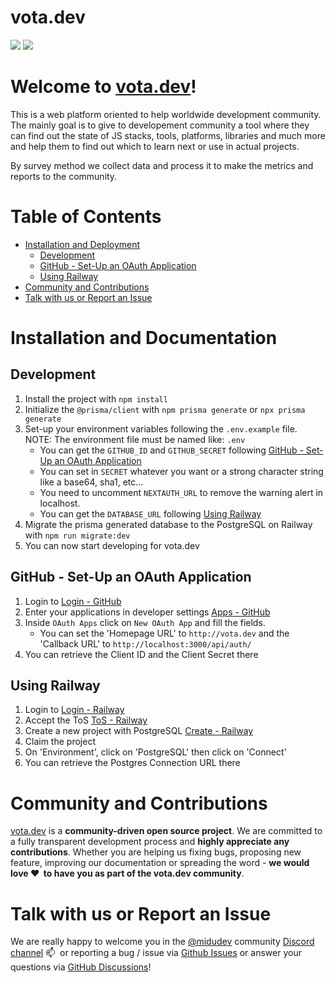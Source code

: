 vota.dev
========

<div align="left">

![](https://img.shields.io/badge/Contributions-Welcome-brightgreen.svg)
![](https://img.shields.io/badge/Maintained%3F-Yes-brightgreen.svg)

</div>

# Welcome to [vota.dev](https://vota.dev)!

This is a web platform oriented to help worldwide development community. The mainly goal is to give to developement community  a tool where they can find out the state of JS stacks, tools, platforms, libraries and much more and help them to find out which to learn next or use in actual projects.

By survey method we collect data and process it to make the metrics and reports to the community.

Table of Contents
=================

- [Installation and Deployment](#installation-and-deployment)
  - [Development](#development)
  - [GitHub - Set-Up an OAuth Application](#github---set-up-an-oauth-application)
  - [Using Railway](#using-railway)
- [Community and Contributions](#community-and-contributions)
- [Talk with us or Report an Issue](#talk-with-us-or-report-an-issue)

Installation and Documentation
==============================

## Development

1. Install the project with `npm install`
2. Initialize the `@prisma/client` with `npm prisma generate` or `npx prisma generate`
3. Set-up your environment variables following the `.env.example` file. NOTE: The environment file must be named like: `.env`
    - You can get the `GITHUB_ID` and `GITHUB_SECRET` following [GitHub - Set-Up an OAuth Application](#github-set-up-an-oauth-application)
    - You can set in `SECRET` whatever you want or a strong character string like a base64, sha1, etc...
    - You need to uncomment `NEXTAUTH_URL` to remove the warning alert in localhost.
    - You can get the `DATABASE_URL` following [Using Railway](#using-railway)
4. Migrate the prisma generated database to the PostgreSQL on Railway with `npm run migrate:dev`
5. You can now start developing for vota.dev

## GitHub - Set-Up an OAuth Application

1. Login to [Login - GitHub](http://github.com/login)
2. Enter your applications in developer settings [Apps - GitHub](https://github.com/settings/apps)
3. Inside `OAuth Apps` click on `New OAuth App` and fill the fields.
    - You can set the 'Homepage URL' to `http://vota.dev` and the 'Callback URL' to `http://localhost:3000/api/auth/`
4. You can retrieve the Client ID and the Client Secret there

## Using Railway

1. Login to [Login - Railway](https://railway.app/login)
2. Accept the ToS [ToS - Railway](https://railway.app/legal/terms)
3. Create a new project with PostgreSQL [Create - Railway](https://railway.app/new)
4. Claim the project
5. On 'Environment', click on 'PostgreSQL' then click on 'Connect'
6. You can retrieve the Postgres Connection URL there

Community and Contributions
===========================

[vota.dev](https://vota.dev) is a **community-driven open source project**. We are committed to a fully transparent development process and **highly appreciate any contributions**. Whether you are helping us fixing bugs, proposing new feature, improving our documentation or spreading the word - **we would love ❤️&nbsp; to have you as part of the vota.dev community**.

Talk with us or Report an Issue
===============================

We are really happy to welcome you in the [@midudev](https://twitter.com/midudev) community [Discord channel](https://discord.gg/midudev) 📫&nbsp; or reporting a bug / issue via [Github Issues](https://github.com/midudev/vota.dev/issues) or answer your questions via [GitHub Discussions](https://github.com/midudev/vota.dev/discussions)!